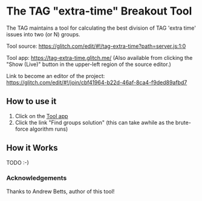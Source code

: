 # The TAG "extra-time" Breakout Tool

The TAG maintains a tool for calculating the best division of TAG 'extra time' issues into two (or N) groups.


Tool source: https://glitch.com/edit/#!/tag-extra-time?path=server.js:1:0

Tool app: https://tag-extra-time.glitch.me/ (Also available from clicking the "Show (Live)" button in the 
upper-left region of the source editor.)

Link to become an editor of the project: https://glitch.com/edit/#!/join/cbf41964-b22d-46af-8ca4-f9ded89afbd7

## How to use it

1. Click on the [Tool app](https://tag-extra-time.glitch.me/)
2. Click the link "Find groups solution" (this can take awhile as the brute-force algorithm runs)

## How it Works

TODO :-)

### Acknowledgements

Thanks to Andrew Betts, author of this tool!

